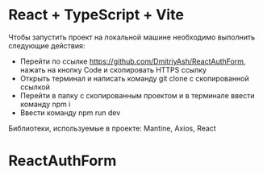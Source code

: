 # React + TypeScript + Vite

Чтобы запустить проект на локальной машине необходимо выполнить следующие
действия:

-   Перейти по ссылке https://github.com/DmitriyAsh/ReactAuthForm, нажать на
    кнопку Code и скопировать HTTPS ссылку
-   Открыть терминал и написать команду git clone с скопированной ссылкой
-   Перейти в папку с скопированным проектом и в терминале ввести команду npm i
-   Ввести команду npm run dev

Библиотеки, используемые в проекте: Mantine, Axios, React

# ReactAuthForm
